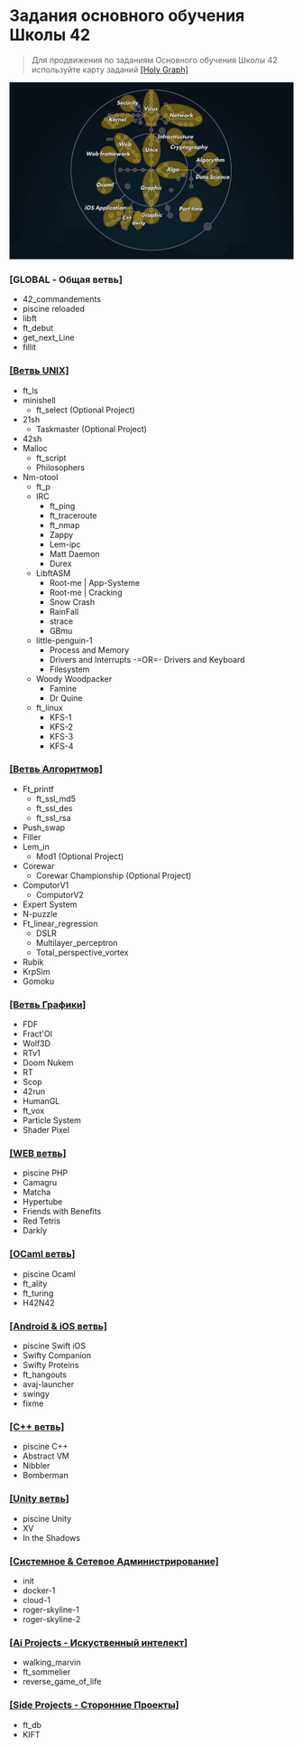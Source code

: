 # Задания основного обучения Школы 42 #

> Для продвижения по заданиям Основного обучения Школы 42 используйте карту заданий [[Holy Graph]](./Holy_Graph.png)

![42 Shool](./holy_graph_of_future_skills_.png)

 ### [GLOBAL - Общая ветвь]
 - 42_commandements
 - piscine reloaded
 - libft
 - ft_debut
 - get_next_Line
 - fillit

 ### [[Ветвь UNIX]](./01_Unix/)
 - ft_ls
 - minishell
   - ft_select (Optional Project)
 - 21sh
   - Taskmaster (Optional Project)
 - 42sh
 - Malloc
   - ft_script
   - Philosophers
 - Nm-otool
   - ft_p
   - IRC
     - ft_ping
     - ft_traceroute
     - ft_nmap
     - Zappy
     - Lem-ipc
     - Matt Daemon
     - Durex
   - LibftASM
     - Root-me | App-Systeme
     - Root-me | Cracking
     - Snow Crash
     - RainFall
     - strace
     - GBmu
   - little-penguin-1
     - Process and Memory 
     - Drivers and Interrupts -=OR=- Drivers and Keyboard
     - Filesystem
   - Woody Woodpacker
     - Famine
     - Dr Quine
   - ft_linux
     - KFS-1
     - KFS-2
     - KFS-3
     - KFS-4

 ### [[Ветвь Алгоритмов]](./02_Algorithmic/)
 - Ft_printf
   - ft_ssl_md5
   - ft_ssl_des
   - ft_ssl_rsa
 - Push_swap
 - Filler
 - Lem_in
   - Mod1 (Optional Project)
 - Corewar
   - Corewar Championship (Optional Project)
 - ComputorV1
   - ComputorV2
 - Expert System
 - N-puzzle
 - Ft_linear_regression
   - DSLR
   - Multilayer_perceptron
   - Total_perspective_vortex
 - Rubik
 - KrpSim
 - Gomoku

 ### [[Ветвь Графики]](./03_Graphic/)
 - FDF
 - Fract'Ol
 - Wolf3D
 - RTv1
 - Doom Nukem
 - RT
 - Scop
 - 42run
 - HumanGL
 - ft_vox
 - Particle System
 - Shader Pixel

 ### [[WEB ветвь]](./04_Web/)
 - piscine PHP
 - Camagru
 - Matcha
 - Hypertube
 - Friends with Benefits
 - Red Tetris
 - Darkly

 ### [[OCaml ветвь]](./09_OCaml/)
 - piscine Ocaml
 - ft_ality
 - ft_turing
 - H42N42

 ### [[Android & iOS ветвь]](./06_Android-iOS/)
 - piscine Swift iOS
 - Swifty Companion
 - Swifty Proteins
 - ft_hangouts
 - avaj-launcher
 - swingy
 - fixme

 ### [[C++ ветвь]](./07_CPP/)
 - piscine C++
 - Abstract VM
 - Nibbler
 - Bomberman

 ### [[Unity ветвь]](./08_Unity/)
 - piscine Unity
 - XV
 - In the Shadows

 ### [[Системное & Сетевое Администрирование]](./05_Network_Admin/)
 - init
 - docker-1
 - cloud-1
 - roger-skyline-1
 - roger-skyline-2

 ### [[Ai Projects - Искуственный интелект]](./10_Ai/)
 - walking_marvin
 - ft_sommelier
 - reverse_game_of_life



 ### [[Side Projects - Сторонние Проекты]](./12_Side_Projects/)
 - ft_db
 - KIFT





